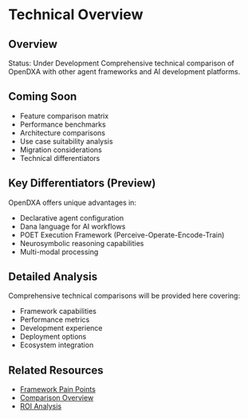 # Technical Overview

## Overview
Status: Under Development
Comprehensive technical comparison of OpenDXA with other agent frameworks and AI development platforms.

## Coming Soon

- Feature comparison matrix
- Performance benchmarks
- Architecture comparisons
- Use case suitability analysis
- Migration considerations
- Technical differentiators

## Key Differentiators (Preview)

OpenDXA offers unique advantages in:
- Declarative agent configuration
- Dana language for AI workflows
- POET Execution Framework (Perceive-Operate-Encode-Train)
- Neurosymbolic reasoning capabilities
- Multi-modal processing

## Detailed Analysis

Comprehensive technical comparisons will be provided here covering:
- Framework capabilities
- Performance metrics
- Development experience
- Deployment options
- Ecosystem integration

## Related Resources

- [Framework Pain Points](framework-pain-points.md)
- [Comparison Overview](../README.md)
- [ROI Analysis](../roi-analysis/README.md)